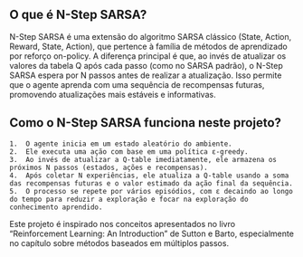 ## O que é N-Step SARSA?
N-Step SARSA é uma extensão do algoritmo SARSA clássico (State, Action, Reward, State, Action), que pertence à família de métodos de aprendizado por reforço on-policy. A diferença principal é que, ao invés de atualizar os valores da tabela Q após cada passo (como no SARSA padrão), o N-Step SARSA espera por N passos antes de realizar a atualização. Isso permite que o agente aprenda com uma sequência de recompensas futuras, promovendo atualizações mais estáveis e informativas.

## Como o N-Step SARSA funciona neste projeto?
	1.	O agente inicia em um estado aleatório do ambiente.
	2.	Ele executa uma ação com base em uma política ε-greedy.
	3.	Ao invés de atualizar a Q-table imediatamente, ele armazena os próximos N passos (estados, ações e recompensas).
	4.	Após coletar N experiências, ele atualiza a Q-table usando a soma das recompensas futuras e o valor estimado da ação final da sequência.
	5.	O processo se repete por vários episódios, com ε decaindo ao longo do tempo para reduzir a exploração e focar na exploração do conhecimento aprendido.

Este projeto é inspirado nos conceitos apresentados no livro “Reinforcement Learning: An Introduction” de Sutton e Barto, especialmente no capítulo sobre métodos baseados em múltiplos passos.

